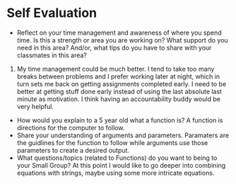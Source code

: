 # Self Evaluation

- Reflect on your time management and awareness of where you spend time. Is this a strength or area you are working on? What support do you need in this area? And/or, what tips do you have to share with your classmates in this area?
1. My time management could be much better. I tend to take too many breaks between problems and I prefer working later at night, which in turn sets me back on getting assignments completed early. I need to be better at getting stuff done early instead of using the last absolute last minute as motivation. I think having an accountability buddy would be very helpful.
- How would you explain to a 5 year old what a function is? A function is directions for the computer to follow.
- Share your understanding of arguments and parameters. Paramaters are the guidlines for the function to follow while arguments use those parameters to create a desired output.
- What questions/topics (related to Functions) do you want to being to your Small Group?
At this point I would like to go deeper into combining equations with strings, maybe using some more intricate equations.
